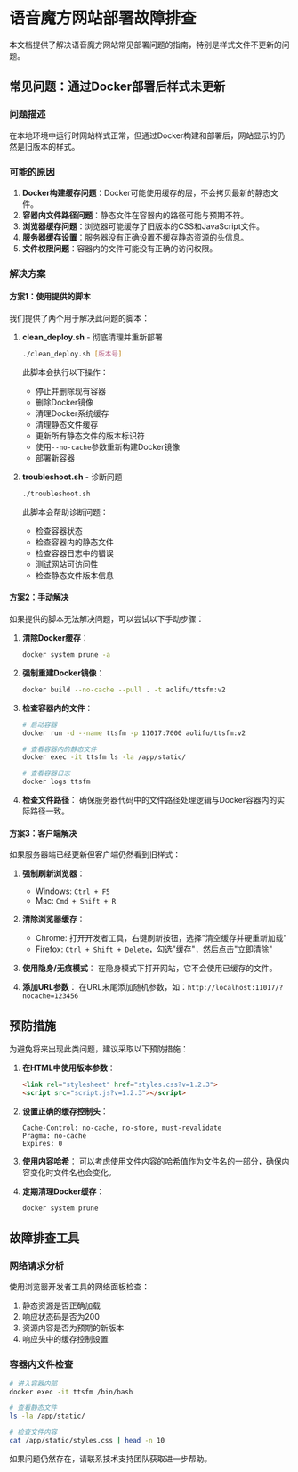 # 语音魔方网站部署故障排查

本文档提供了解决语音魔方网站常见部署问题的指南，特别是样式文件不更新的问题。

## 常见问题：通过Docker部署后样式未更新

### 问题描述

在本地环境中运行时网站样式正常，但通过Docker构建和部署后，网站显示的仍然是旧版本的样式。

### 可能的原因

1. **Docker构建缓存问题**：Docker可能使用缓存的层，不会拷贝最新的静态文件。
2. **容器内文件路径问题**：静态文件在容器内的路径可能与预期不符。
3. **浏览器缓存问题**：浏览器可能缓存了旧版本的CSS和JavaScript文件。
4. **服务器缓存设置**：服务器没有正确设置不缓存静态资源的头信息。
5. **文件权限问题**：容器内的文件可能没有正确的访问权限。

### 解决方案

#### 方案1：使用提供的脚本

我们提供了两个用于解决此问题的脚本：

1. **clean_deploy.sh** - 彻底清理并重新部署
   ```bash
   ./clean_deploy.sh [版本号]
   ```
   此脚本会执行以下操作：
   - 停止并删除现有容器
   - 删除Docker镜像
   - 清理Docker系统缓存
   - 清理静态文件缓存
   - 更新所有静态文件的版本标识符
   - 使用`--no-cache`参数重新构建Docker镜像
   - 部署新容器

2. **troubleshoot.sh** - 诊断问题
   ```bash
   ./troubleshoot.sh
   ```
   此脚本会帮助诊断问题：
   - 检查容器状态
   - 检查容器内的静态文件
   - 检查容器日志中的错误
   - 测试网站可访问性
   - 检查静态文件版本信息

#### 方案2：手动解决

如果提供的脚本无法解决问题，可以尝试以下手动步骤：

1. **清除Docker缓存**：
   ```bash
   docker system prune -a
   ```

2. **强制重建Docker镜像**：
   ```bash
   docker build --no-cache --pull . -t aolifu/ttsfm:v2
   ```

3. **检查容器内的文件**：
   ```bash
   # 启动容器
   docker run -d --name ttsfm -p 11017:7000 aolifu/ttsfm:v2
   
   # 查看容器内的静态文件
   docker exec -it ttsfm ls -la /app/static/
   
   # 查看容器日志
   docker logs ttsfm
   ```

4. **检查文件路径**：
   确保服务器代码中的文件路径处理逻辑与Docker容器内的实际路径一致。

#### 方案3：客户端解决

如果服务器端已经更新但客户端仍然看到旧样式：

1. **强制刷新浏览器**：
   - Windows: `Ctrl + F5`
   - Mac: `Cmd + Shift + R`

2. **清除浏览器缓存**：
   - Chrome: 打开开发者工具，右键刷新按钮，选择"清空缓存并硬重新加载"
   - Firefox: `Ctrl + Shift + Delete`，勾选"缓存"，然后点击"立即清除"

3. **使用隐身/无痕模式**：
   在隐身模式下打开网站，它不会使用已缓存的文件。

4. **添加URL参数**：
   在URL末尾添加随机参数，如：`http://localhost:11017/?nocache=123456`

## 预防措施

为避免将来出现此类问题，建议采取以下预防措施：

1. **在HTML中使用版本参数**：
   ```html
   <link rel="stylesheet" href="styles.css?v=1.2.3">
   <script src="script.js?v=1.2.3"></script>
   ```

2. **设置正确的缓存控制头**：
   ```
   Cache-Control: no-cache, no-store, must-revalidate
   Pragma: no-cache
   Expires: 0
   ```

3. **使用内容哈希**：
   可以考虑使用文件内容的哈希值作为文件名的一部分，确保内容变化时文件名也会变化。

4. **定期清理Docker缓存**：
   ```bash
   docker system prune
   ```

## 故障排查工具

### 网络请求分析

使用浏览器开发者工具的网络面板检查：

1. 静态资源是否正确加载
2. 响应状态码是否为200
3. 资源内容是否为预期的新版本
4. 响应头中的缓存控制设置

### 容器内文件检查

```bash
# 进入容器内部
docker exec -it ttsfm /bin/bash

# 查看静态文件
ls -la /app/static/

# 检查文件内容
cat /app/static/styles.css | head -n 10
```

如果问题仍然存在，请联系技术支持团队获取进一步帮助。 